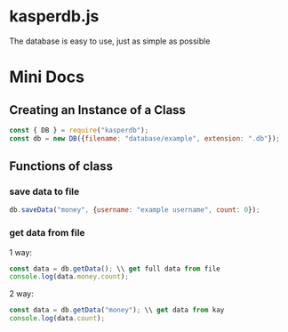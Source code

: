 # kasperdb.js

The database is easy to use, just as simple as possible

# Mini Docs

## Creating an Instance of a Class

```javascript
const { DB } = require("kasperdb");
const db = new DB({filename: "database/example", extension: ".db"});
```

## Functions of class
### save data to file
```javascript
db.saveData("money", {username: "example username", count: 0});
```
### get data from file
1 way:
```javascript
const data = db.getData(); \\ get full data from file
console.log(data.money.count);
```
2 way:
```javascript
const data = db.getData("money"); \\ get data from kay
console.log(data.count);
```

